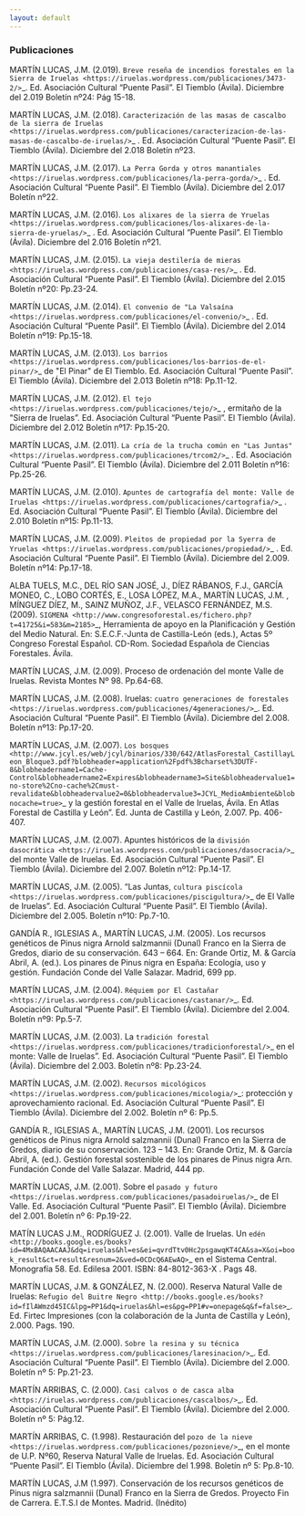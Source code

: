 ```yaml
---
layout: default
---
```


### Publicaciones

MARTÍN LUCAS, J.M. (2.019). `Breve reseña de incendios forestales en la Sierra de Iruelas <https://iruelas.wordpress.com/publicaciones/3473-2/>`_. Ed. Asociación Cultural “Puente Pasil”. El Tiemblo (Ávila). Diciembre del 2.019 Boletín nº24: Pág 15-18.

MARTÍN LUCAS, J.M. (2.018). `Caracterización de las masas de cascalbo de la sierra de Iruelas <https://iruelas.wordpress.com/publicaciones/caracterizacion-de-las-masas-de-cascalbo-de-iruelas/>`_ . Ed. Asociación Cultural “Puente Pasil”. El Tiemblo (Ávila). Diciembre del 2.018 Boletín nº23.

MARTÍN LUCAS, J.M. (2.017). `La Perra Gorda y otros manantiales <https://iruelas.wordpress.com/publicaciones/la-perra-gorda/>`_ . Ed. Asociación Cultural “Puente Pasil”. El Tiemblo (Ávila). Diciembre del 2.017 Boletín nº22.
 
MARTÍN LUCAS, J.M. (2.016). `Los alixares de la sierra de Yruelas <https://iruelas.wordpress.com/publicaciones/los-alixares-de-la-sierra-de-yruelas/>`_ . Ed. Asociación Cultural “Puente Pasil”. El Tiemblo (Ávila). Diciembre del 2.016 Boletín nº21.

MARTÍN LUCAS, J.M. (2.015). `La vieja destilería de mieras <https://iruelas.wordpress.com/publicaciones/casa-res/>`_ . Ed. Asociación Cultural “Puente Pasil”. El Tiemblo (Ávila). Diciembre del 2.015 Boletín nº20: Pp.23-24.

MARTÍN LUCAS, J.M. (2.014). `El convenio de "La Valsaína <https://iruelas.wordpress.com/publicaciones/el-convenio/>`_ . Ed. Asociación Cultural “Puente Pasil”. El Tiemblo (Ávila). Diciembre del 2.014 Boletín nº19: Pp.15-18.

MARTÍN LUCAS, J.M. (2.013). `Los barrios <https://iruelas.wordpress.com/publicaciones/los-barrios-de-el-pinar/>`_ de "El Pinar" de El Tiemblo. Ed. Asociación Cultural “Puente Pasil”. El Tiemblo (Ávila). Diciembre del 2.013 Boletín nº18: Pp.11-12.

MARTÍN LUCAS, J.M. (2.012). `El tejo <https://iruelas.wordpress.com/publicaciones/tejo/>`_ , ermitaño de la "Sierra de Iruelas”. Ed. Asociación Cultural “Puente Pasil”. El Tiemblo (Ávila). Diciembre del 2.012 Boletín nº17: Pp.15-20.

MARTÍN LUCAS, J.M. (2.011). `La cría de la trucha común en "Las Juntas" <https://iruelas.wordpress.com/publicaciones/trcom2/>`_ . Ed. Asociación Cultural “Puente Pasil”. El Tiemblo (Ávila). Diciembre  del 2.011 Boletín nº16:  Pp.25-26.

MARTÍN LUCAS, J.M. (2.010). `Apuntes de cartografía del monte: Valle de  Iruelas <https://iruelas.wordpress.com/publicaciones/cartografia/>`_ . Ed. Asociación Cultural “Puente Pasil”. El Tiemblo (Ávila). Diciembre  del 2.010 Boletín nº15:  Pp.11-13.

MARTÍN LUCAS, J.M. (2.009). `Pleitos de propiedad por la Syerra de Yruelas <https://iruelas.wordpress.com/publicaciones/propiedad/>`_ . Ed. Asociación Cultural “Puente Pasil”. El Tiemblo (Ávila). Diciembre del 2.009. Boletín nº14: Pp.17-18. 

ALBA TUELS, M.C., DEL RÍO SAN JOSÉ, J., DÍEZ RÁBANOS, F.J., GARCÍA MONEO, C., LOBO CORTÉS, E., LOSA LÓPEZ, M.A., MARTÍN LUCAS, J.M. , MÍNGUEZ DÍEZ, M., SAINZ MUÑOZ, J.F., VELASCO FERNÁNDEZ, M.S. (2009). `SIGMENA <http://www.congresoforestal.es/fichero.php?t=41725&i=583&m=2185>`_, Herramienta de apoyo en la Planificación y Gestión del Medio Natural. En: S.E.C.F.-Junta de Castilla-León (eds.), Actas 5º Congreso Forestal Español. CD-Rom. Sociedad Española de Ciencias Forestales. Ávila.

MARTÍN LUCAS, J.M. (2.009). Proceso de ordenación del monte Valle de Iruelas. Revista Montes Nº 98. Pp.64-68.

MARTÍN LUCAS, J.M. (2.008). Iruelas: `cuatro generaciones de forestales <https://iruelas.wordpress.com/publicaciones/4generaciones/>`_. Ed. Asociación Cultural “Puente Pasil”. El Tiemblo (Ávila). Diciembre del 2.008. Boletín nº13: Pp.17-20.

MARTÍN LUCAS, J.M. (2.007). `Los bosques <http://www.jcyl.es/web/jcyl/binarios/330/642/AtlasForestal_CastillayLeon_Bloque3.pdf?blobheader=application%2Fpdf%3Bcharset%3DUTF-8&blobheadername1=Cache-Control&blobheadername2=Expires&blobheadername3=Site&blobheadervalue1=no-store%2Cno-cache%2Cmust-revalidate&blobheadervalue2=0&blobheadervalue3=JCYL_MedioAmbiente&blobnocache=true>`_ y la gestión forestal en el Valle de Iruelas, Ávila. En Atlas Forestal de Castilla y León”. Ed. Junta de Castilla y León, 2.007. Pp. 406-407.

MARTÍN LUCAS, J.M. (2.007). Apuntes históricos de la `división dasocrática <https://iruelas.wordpress.com/publicaciones/dasocracia/>`_ del monte Valle de Iruelas. Ed. Asociación Cultural “Puente Pasil”. El Tiemblo (Ávila). Diciembre del 2.007. Boletín nº12: Pp.14-17.

MARTÍN LUCAS, J.M. (2.005). “Las Juntas, `cultura piscícola <https://iruelas.wordpress.com/publicaciones/piscigultura/>`_ de El Valle de Iruelas”. Ed. Asociación Cultural “Puente Pasil”. El Tiemblo (Ávila). Diciembre del 2.005. Boletín nº10: Pp.7-10.

GANDÍA R., IGLESIAS A., MARTÍN LUCAS, J.M. (2005). Los recursos genéticos de Pinus nigra Arnold salzmannii (Dunal) Franco en la Sierra de Gredos, diario de su conservación. 643 – 664. En: Grande Ortiz, M. & García Abril, A. (ed.). Los pinares de Pinus nigra en España: Ecología, uso y gestión. Fundación Conde del Valle Salazar. Madrid, 699 pp.

MARTÍN LUCAS, J.M. (2.004). `Réquiem por El Castañar <https://iruelas.wordpress.com/publicaciones/castanar/>`_. Ed. Asociación Cultural “Puente Pasil”. El Tiemblo (Ávila). Diciembre del 2.004. Boletín nº9: Pp.5-7.

MARTÍN LUCAS, J.M. (2.003). La `tradición forestal <https://iruelas.wordpress.com/publicaciones/tradicionforestal/>`_ en el monte: Valle de Iruelas”. Ed. Asociación Cultural “Puente Pasil”. El Tiemblo (Ávila). Diciembre del 2.003. Boletín nº8: Pp.23-24.

MARTÍN LUCAS, J.M. (2.002). `Recursos micológicos <https://iruelas.wordpress.com/publicaciones/micologia/>`_: protección y aprovechamiento racional. Ed. Asociación Cultural “Puente Pasil”. El Tiemblo (Ávila). Diciembre del 2.002. Boletín nº 6: Pp.5.

GANDÍA R., IGLESIAS A., MARTÍN LUCAS, J.M. (2001). Los recursos genéticos de Pinus nigra Arnold salzmannii (Dunal) Franco en la Sierra de Gredos, diario de su conservación. 123 – 143. En: Grande Ortiz, M. & García Abril, A. (ed.). Gestión forestal sostenible de los pinares de Pinus nigra Arn. Fundación Conde del Valle Salazar. Madrid, 444 pp.

MARTÍN LUCAS, J.M. (2.001). Sobre el `pasado y futuro <https://iruelas.wordpress.com/publicaciones/pasadoiruelas/>`_ de El Valle. Ed. Asociación  Cultural “Puente Pasil”. El Tiemblo (Ávila). Diciembre del 2.001. Boletín nº 6: Pp.19-22.

MATÍN LUCAS J.M., RODRÍGUEZ J. (2.001). Valle de Iruelas. Un `edén <http://books.google.es/books?id=4MxBAQAACAAJ&dq=iruelas&hl=es&ei=qvrdTtv0Hc2psgawqKT4CA&sa=X&oi=book_result&ct=result&resnum=2&ved=0CDcQ6AEwAQ>`_ en el Sistema Central. Monografía 58. Ed. Edilesa 2001. ISBN: 84-8012-363-X . Pags 48. 

MARTÍN LUCAS, J.M. & GONZÁLEZ, N. (2.000). Reserva Natural Valle de Iruelas: `Refugio del Buitre Negro <http://books.google.es/books?id=fIlAWmzd45IC&lpg=PP1&dq=iruelas&hl=es&pg=PP1#v=onepage&q&f=false>`_. Ed. Firtec Impresiones (con la colaboración de la Junta de Castilla y León), 2.000. Pags. 190.

MARTÍN LUCAS, J.M. (2.000). `Sobre la resina y su técnica <https://iruelas.wordpress.com/publicaciones/laresinacion/>`_. Ed. Asociación Cultural “Puente Pasil”. El Tiemblo (Ávila). Diciembre del 2.000. Boletín nº 5: Pp.21-23.

MARTÍN ARRIBAS, C. (2.000). `Casi calvos o de casca alba <https://iruelas.wordpress.com/publicaciones/cascalbos/>`_. Ed. Asociación Cultural “Puente Pasil”. El Tiemblo (Ávila). Diciembre del 2.000. Boletín nº 5: Pág.12.

MARTÍN ARRIBAS, C. (1.998). Restauración del `pozo de la nieve <https://iruelas.wordpress.com/publicaciones/pozonieve/>`_, en el monte de U.P. Nº60, Reserva Natural Valle de Iruelas. Ed. Asociación Cultural “Puente Pasil”. El Tiemblo (Ávila). Diciembre del 1.998. Boletín nº 5: Pp.8-10.

MARTÍN LUCAS, J.M (1.997). Conservación de los recursos genéticos de Pinus nigra salzmannii (Dunal) Franco en la Sierra de Gredos. Proyecto Fin de Carrera. E.T.S.I de Montes. Madrid. (Inédito)

